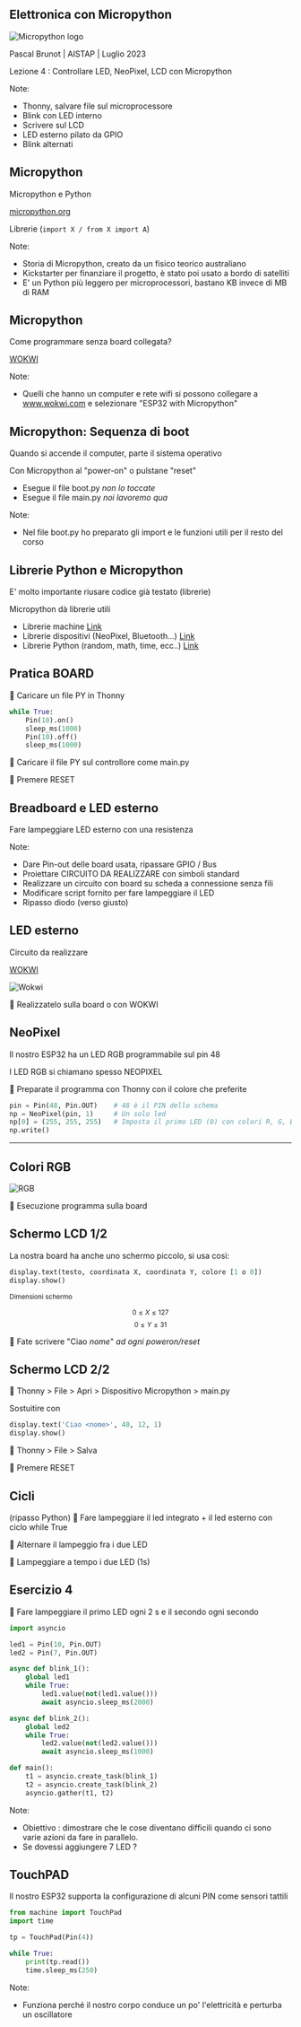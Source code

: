 [comment]: # (THEME = league)
[comment]: # (CODE_THEME = base16/zenburn)
[comment]: # (controls: true)
[comment]: # (keyboard: true)
[comment]: # (markdown: { smartypants: true })
[comment]: # (hash: false)
[comment]: # (respondToHashChanges: false)
[comment]: # (slideNumber: true)


<style>
.reveal h1 { font-size: 2.5em; }
</style>
<style type="text/css">
    :root {
        --r-main-font-size: 32px;
    }
</style>
<style type="text/css">
.twocolumn {
   display: grid;
   grid-template-columns: 1fr 1fr;
   grid-gap: 10px;
   text-align: left;
}
</style>

[comment]: # (!!!)

## Elettronica con Micropython

![Micropython logo](media/micropython-logo.svg) <!-- .element: style="height:250px; max-width:200vw; image-rendering: crisp-edges;" -->

Pascal Brunot | AISTAP | Luglio 2023

Lezione 4 : Controllare LED, NeoPixel, LCD con Micropython

Note:
- Thonny, salvare file sul microprocessore
- Blink con LED interno
- Scrivere sul LCD
- LED esterno pilato da GPIO
- Blink alternati

[comment]: # (!!! data-background-color="aqua")

## Micropython

Micropython e Python

[micropython.org](https://micropython.org/)

Librerie (<code>import X / from X import A</code>)

Note:
- Storia di Micropython, creato da un fisico teorico australiano
- Kickstarter per finanziare il progetto, è stato poi usato a bordo di satelliti
- E' un Python più leggero per microprocessori, bastano KB invece di MB di RAM

[comment]: # (!!!)

## Micropython 

Come programmare senza board collegata?

[WOKWI](https://wokwi.com/projects/305568836183130690)

Note:
- Quelli che hanno un computer e rete wifi si possono collegare a www.wokwi.com e selezionare "ESP32 with Micropython"

[comment]: # (!!!)

## Micropython: Sequenza di boot

Quando si accende il computer, parte il sistema operativo

Con Micropython al "power-on" o pulstane "reset"

- Esegue il file boot.py *non lo toccate*
- Esegue il file main.py *noi lavoremo qua*

Note:
- Nel file boot.py ho preparato gli import e le funzioni utili per il resto del corso

[comment]: # (!!!)

## Librerie Python e Micropython

E' molto importante riusare codice già testato (librerie)

Micropython dà librerie utili

- Librerie machine [Link](https://docs.micropython.org/en/v1.20.0/library/machine.html)
- Librerie dispositivi (NeoPixel, Bluetooth...) [Link](https://docs.micropython.org/en/v1.20.0/library/neopixel.html)
- Librerie Python (random, math, time, ecc..) [Link](https://docs.micropython.org/en/v1.20.0/library/random.html)

[comment]: # (!!!)

## Pratica BOARD

&#x1F6B8; Caricare un file PY in Thonny

```python
while True:
    Pin(10).on()
    sleep_ms(1000)
    Pin(10).off()
    sleep_ms(1000)
```

&#x1F6B8; Caricare il file PY sul controllore come main.py

&#x1F6B8; Premere RESET

[comment]: # (!!!)

## Breadboard e LED esterno

Fare lampeggiare LED esterno con una resistenza

Note:
- Dare Pin-out delle board usata, ripassare GPIO / Bus
- Proiettare CIRCUITO DA REALIZZARE con simboli standard
- Realizzare un circuito con board su scheda a connessione senza fili
- Modificare script fornito per fare lampeggiare il LED
- Ripasso diodo (verso giusto)

[comment]: # (!!!)

## LED esterno

Circuito da realizzare

[WOKWI](https://wokwi.com/projects/366723277993554945)

![Wokwi](media/wokwi-1.jpg)

&#x1F6B8; Realizzatelo sulla board o con WOKWI

[comment]: # (!!!)

## NeoPixel

Il nostro ESP32 ha un LED RGB programmabile sul pin 48

I LED RGB si chiamano spesso NEOPIXEL

&#x1F6B8; Preparate il programma con Thonny con il colore che preferite

```python
pin = Pin(48, Pin.OUT)    # 48 è il PIN dello schema
np = NeoPixel(pin, 1)     # Un solo led   
np[0] = (255, 255, 255)   # Imposta il primo LED (0) con colori R, G, B
np.write()
```

---

## Colori RGB

![RGB](media/rgb.jpg)

&#x1F6B8; Esecuzione programma sulla board

[comment]: # (!!!)

## Schermo LCD 1/2

La nostra board ha anche uno schermo piccolo, si usa così:

```python
display.text(testo, coordinata X, coordinata Y, colore [1 o 0])
display.show() 
```

<small>
Dimensioni schermo 

$$ 0 \leq X \leq 127 $$
$$ 0 \leq Y \leq 31 $$
</small>

&#x1F6B8; Fate scrivere "Ciao _nome_" *ad ogni poweron/reset*

[comment]: # (!!!)

## Schermo LCD 2/2

&#x1F6B8; Thonny > File > Apri > Dispositivo Micropython > main.py

Sostuitire con

```python
display.text('Ciao <nome>', 40, 12, 1)
display.show()
```

&#x1F6B8; Thonny > File > Salva

&#x1F6B8; Premere RESET

[comment]: # (!!!)

## Cicli

(ripasso Python)
&#x1F6B8;  Fare lampeggiare il led integrato + il led esterno con ciclo while True

&#x1F6B8;  Alternare il lampeggio fra i due LED

&#x1F6B8;  Lampeggiare a tempo i due LED (1s)

[comment]: # (!!!)

## Esercizio 4

&#x1F6B8;  Fare lampeggiare il primo LED ogni 2 s e il secondo ogni secondo

```python
import asyncio

led1 = Pin(10, Pin.OUT)
led2 = Pin(7, Pin.OUT)

async def blink_1():
    global led1
    while True:
        led1.value(not(led1.value()))
        await asyncio.sleep_ms(2000)

async def blink_2():
    global led2
    while True:
        led2.value(not(led2.value()))
        await asyncio.sleep_ms(1000)

def main():
    t1 = asyncio.create_task(blink_1)
    t2 = asyncio.create_task(blink_2)
    asyncio.gather(t1, t2)
```

Note:
- Obiettivo : dimostrare che le cose diventano difficili quando ci sono varie azioni da fare in parallelo.
- Se dovessi aggiungere 7 LED ?

[comment]: # (!!!)

## TouchPAD

Il nostro ESP32 supporta la configurazione di alcuni PIN come sensori tattili

```python
from machine import TouchPad
import time

tp = TouchPad(Pin(4))

while True:
    print(tp.read())
    time.sleep_ms(250)
```

Note:
- Funziona perché il nostro corpo conduce un po' l'elettricità e perturba un oscillatore

[comment]: # (!!!)
